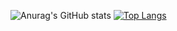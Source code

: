 ![Anurag's GitHub stats](https://github-readme-stats.vercel.app/api?username=3k11ooo)
[![Top Langs](https://github-readme-stats.vercel.app/api/top-langs/?username=3k11ooo&layout=compact)](https://github.com/anuraghazra/github-readme-stats)

<!--
**3k11ooo/3k11ooo** is a ✨ _special_ ✨ repository because its `README.md` (this file) appears on your GitHub profile.

Here are some ideas to get you started:

- 🔭 I’m currently working on ...
- 🌱 I’m currently learning ...
- 👯 I’m looking to collaborate on ...
- 🤔 I’m looking for help with ...
- 💬 Ask me about ...
- 📫 How to reach me: ...
- 😄 Pronouns: ...
- ⚡ Fun fact: ...
-->
